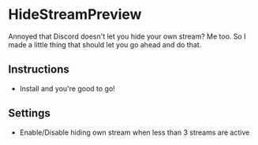 # HideStreamPreview

Annoyed that Discord doesn't let you hide your own stream? Me too. So I made a little thing that should let you go ahead and do that.

## Instructions
 - Install and you're good to go!

## Settings
 - Enable/Disable hiding own stream when less than 3 streams are active
 